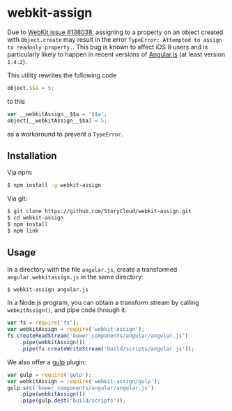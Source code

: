 # webkit-assign

Due to [WebKit issue #138038][], assigning to a property on an object created
with `Object.create` may result in the error `TypeError: Attempted to assign to
readonly property.`. This bug is known to affect iOS 8 users and is particularly
likely to happen in recent versions of [Angular.js][] (at least version
`1.4.2`).

This utility rewrites the following code

```js
object.$$a = 5;
```

to this

```js
var __webkitAssign__$$a = '$$a';
object[__webkitAssign__$$a] = 5;
```

as a workaround to prevent a `TypeError`.

## Installation

Via npm:

```bash
$ npm install -g webkit-assign
```

Via git:

```bash
$ git clone https://github.com/StoryCloud/webkit-assign.git
$ cd webkit-assign
$ npm install
$ npm link
```

## Usage

In a directory with the file `angular.js`, create a transformed
`angular.webkitassign.js` in the same directory:

```bash
$ webkit-assign angular.js
```

In a Node.js program, you can obtain a transform stream by calling
`webkitAssign()`, and pipe code through it.

```js
var fs = require('fs');
var webkitAssign = require('webkit-assign');
fs.createReadStream('bower_components/angular/angular.js')
    .pipe(webkitAssign())
    .pipe(fs.createWriteStream('build/scripts/angular.js'));
```

We also offer a [gulp][] plugin:

```js
var gulp = require('gulp');
var webkitAssign = require('webkit-assign/gulp');
gulp.src('bower_components/angular/angular.js')
    .pipe(webkitAssign())
    .pipe(gulp.dest('build/scripts'));
```

[WebKit issue #138038]: https://bugs.webkit.org/show_bug.cgi?id=138038
[Angular.js]: https://angularjs.org/
[gulp]: http://gulpjs.com/
